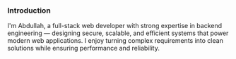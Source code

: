 ### Introduction

I'm Abdullah, a full-stack web developer with strong expertise in backend engineering — designing secure, scalable, and efficient systems that power modern web applications. I enjoy turning complex requirements into clean solutions while ensuring performance and reliability.